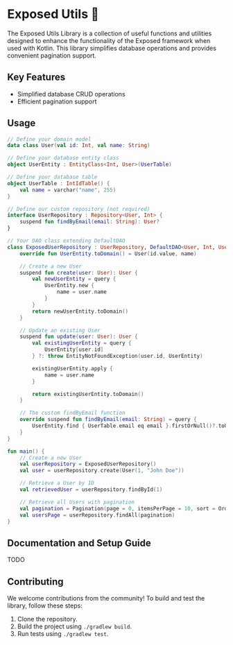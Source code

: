 # Exposed Utils 🦑

The Exposed Utils Library is a collection of useful functions and utilities designed to enhance the functionality of the
Exposed framework when used with Kotlin. This library simplifies database operations and provides convenient pagination
support.

## Key Features

- Simplified database CRUD operations
- Efficient pagination support

[//]: # (## Installation)

[//]: # ()
[//]: # (You can add the Exposed Utils Library to your project by including the following dependency:)

[//]: # ()
[//]: # (```kotlin)

[//]: # (dependencies {)

[//]: # (    implementation&#40;"com.github:exposed-utils:1.0.0"&#41;)

[//]: # (})

[//]: # (```)

## Usage

```kotlin
// Define your domain model
data class User(val id: Int, val name: String)

// Define your database entity class
object UserEntity : EntityClass<Int, User>(UserTable)

// Define your database table
object UserTable : IntIdTable() {
    val name = varchar("name", 255)
}

// Define our custom repository (not required)
interface UserRepository : Repository<User, Int> {
    suspend fun findByEmail(email: String): User?
}

// Your DAO class extending DefaultDAO
class ExposedUserRepository : UserRepository, DefaultDAO<User, Int, UserEntity>(UserEntity) {
    override fun UserEntity.toDomain() = User(id.value, name)

    // Create a new User
    suspend fun create(user: User): User {
        val newUserEntity = query {
            UserEntity.new {
                name = user.name
            }
        }
        return newUserEntity.toDomain()
    }

    // Update an existing User
    suspend fun update(user: User): User {
        val existingUserEntity = query {
            UserEntity[user.id]
        } ?: throw EntityNotFoundException(user.id, UserEntity)

        existingUserEntity.apply {
            name = user.name
        }

        return existingUserEntity.toDomain()
    }

    // The custom findByEmail function
    override suspend fun findByEmail(email: String) = query {
        UserEntity.find { UserTable.email eq email }.firstOrNull()?.toUser()
    }
}

fun main() {
    // Create a new User
    val userRepository = ExposedUserRepository()
    val user = userRepository.create(User(1, "John Doe"))

    // Retrieve a User by ID
    val retrievedUser = userRepository.findById(1)

    // Retrieve all Users with pagination
    val pagination = Pagination(page = 0, itemsPerPage = 10, sort = Order.ASC, search = null)
    val usersPage = userRepository.findAll(pagination)
}

```

## Documentation and Setup Guide

TODO

## Contributing

We welcome contributions from the community! To build and test the library, follow these steps:

1. Clone the repository.
2. Build the project using `./gradlew build`.
3. Run tests using `./gradlew test`.